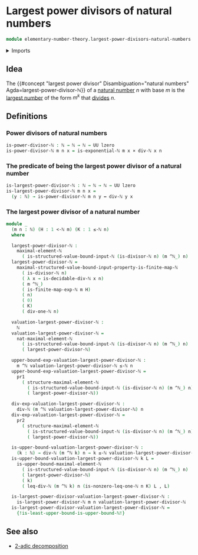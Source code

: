 # Largest power divisors of natural numbers

```agda
module elementary-number-theory.largest-power-divisors-natural-numbers where
```

<details><summary>Imports</summary>

```agda
open import elementary-number-theory.divisibility-natural-numbers
open import elementary-number-theory.exponentiation-natural-numbers
open import elementary-number-theory.finite-maps-natural-numbers
open import elementary-number-theory.inequality-natural-numbers
open import elementary-number-theory.maximal-structured-natural-numbers
open import elementary-number-theory.natural-numbers
open import elementary-number-theory.strict-inequality-natural-numbers
open import elementary-number-theory.upper-bounds-natural-numbers

open import foundation.cartesian-product-types
open import foundation.dependent-pair-types
open import foundation.logical-equivalences
open import foundation.universe-levels
```

</details>

## Idea

The
{{#concept "largest power divisor" Disambiguation="natural numbers" Agda=largest-power-divisor-ℕ}}
of a [natural number](elementary-number-theory.natural-numbers.md) $n$ with base
$m$ is the
[largest number](elementary-number-theory.maximal-structured-natural-numbers.md)
of the form $m^k$ that
[divides](elementary-number-theory.divisibility-natural-numbers.md) $n$.

## Definitions

### Power divisors of natural numbers

```agda
is-power-divisor-ℕ : ℕ → ℕ → ℕ → UU lzero
is-power-divisor-ℕ m n x = is-exponential-ℕ m x × div-ℕ x n
```

### The predicate of being the largest power divisor of a natural number

```agda
is-largest-power-divisor-ℕ : ℕ → ℕ → ℕ → UU lzero
is-largest-power-divisor-ℕ m n x =
  (y : ℕ) → is-power-divisor-ℕ m n y ↔ div-ℕ y x
```

### The largest power divisor of a natural number

```agda
module _
  (m n : ℕ) (H : 1 <-ℕ m) (K : 1 ≤-ℕ n)
  where

  largest-power-divisor-ℕ :
    maximal-element-ℕ
      ( is-structured-value-bound-input-ℕ (is-divisor-ℕ n) (m ^ℕ_) n)
  largest-power-divisor-ℕ =
    maximal-structured-value-bound-input-property-is-finite-map-ℕ
      ( is-divisor-ℕ n)
      ( λ x → is-decidable-div-ℕ x n)
      ( m ^ℕ_)
      ( is-finite-map-exp-ℕ m H)
      ( n)
      ( 0)
      ( K)
      ( div-one-ℕ n)

  valuation-largest-power-divisor-ℕ :
    ℕ
  valuation-largest-power-divisor-ℕ =
    nat-maximal-element-ℕ
      ( is-structured-value-bound-input-ℕ (is-divisor-ℕ n) (m ^ℕ_) n)
      ( largest-power-divisor-ℕ)

  upper-bound-exp-valuation-largest-power-divisor-ℕ :
    m ^ℕ valuation-largest-power-divisor-ℕ ≤-ℕ n
  upper-bound-exp-valuation-largest-power-divisor-ℕ =
    pr1
      ( structure-maximal-element-ℕ
        ( is-structured-value-bound-input-ℕ (is-divisor-ℕ n) (m ^ℕ_) n)
        ( largest-power-divisor-ℕ))

  div-exp-valuation-largest-power-divisor-ℕ :
    div-ℕ (m ^ℕ valuation-largest-power-divisor-ℕ) n
  div-exp-valuation-largest-power-divisor-ℕ =
    pr2
      ( structure-maximal-element-ℕ
        ( is-structured-value-bound-input-ℕ (is-divisor-ℕ n) (m ^ℕ_) n)
        ( largest-power-divisor-ℕ))

  is-upper-bound-valuation-largest-power-divisor-ℕ :
    (k : ℕ) → div-ℕ (m ^ℕ k) n → k ≤-ℕ valuation-largest-power-divisor-ℕ
  is-upper-bound-valuation-largest-power-divisor-ℕ k L =
    is-upper-bound-maximal-element-ℕ
      ( is-structured-value-bound-input-ℕ (is-divisor-ℕ n) (m ^ℕ_) n)
      ( largest-power-divisor-ℕ)
      ( k)
      ( leq-div-ℕ (m ^ℕ k) n (is-nonzero-leq-one-ℕ n K) L , L)

  is-largest-power-divisor-valuation-largest-power-divisor-ℕ :
    is-largest-power-divisor-ℕ m n valuation-largest-power-divisor-ℕ
  is-largest-power-divisor-valuation-largest-power-divisor-ℕ =
    {!is-least-upper-bound-is-upper-bound-ℕ!}
```

## See also

- [2-adic decomposition](elementary-number-theory.2-adic-decomposition.md)
